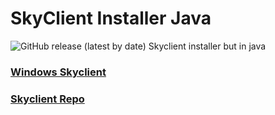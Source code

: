 # SkyClient Installer Java 
![GitHub release (latest by date)](https://img.shields.io/github/downloads/isXander/SkyClient-Installer/latest/total?style=flat-square)
Skyclient installer but in java

### [Windows Skyclient](https://github.com/nacrt/SkyblockClient)
### [Skyclient Repo](https://github.com/nacrt/SkyblockClient-REPO)

